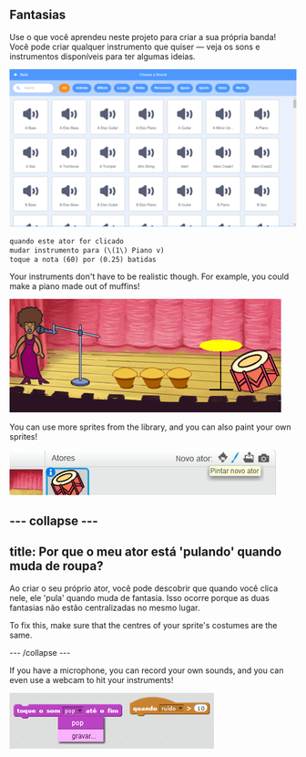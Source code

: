 ## Fantasias

Use o que você aprendeu neste projeto para criar a sua própria banda! Você pode criar qualquer instrumento que quiser — veja os sons e instrumentos disponíveis para ter algumas ideias.

![screenshot](images/band-ideas-sounds.png)

```blocks3
quando este ator for clicado
mudar instrumento para (\(1\) Piano v)
toque a nota (60) por (0.25) batidas
```

Your instruments don't have to be realistic though. For example, you could make a piano made out of muffins!

![screenshot](images/band-piano.png)

You can use more sprites from the library, and you can also paint your own sprites!

![captura de tela](images/band-draw.png)

## \--- collapse \---

## title: Por que o meu ator está 'pulando' quando muda de roupa?

Ao criar o seu próprio ator, você pode descobrir que quando você clica nele, ele 'pula' quando muda de fantasia. Isso ocorre porque as duas fantasias não estão centralizadas no mesmo lugar.

To fix this, make sure that the centres of your sprite's costumes are the same.

\--- /collapse \---

If you have a microphone, you can record your own sounds, and you can even use a webcam to hit your instruments!

![captura de tela](images/band-io.png)